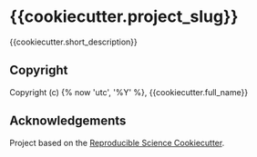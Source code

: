 # {{cookiecutter.project_slug}}

{{cookiecutter.short_description}}

## Copyright

Copyright (c) {% now 'utc', '%Y' %}, {{cookiecutter.full_name}}

## Acknowledgements
 
Project based on the [Reproducible Science Cookiecutter](https://github.com/miguelarbesu/cookiecutter-reproducible-science).

